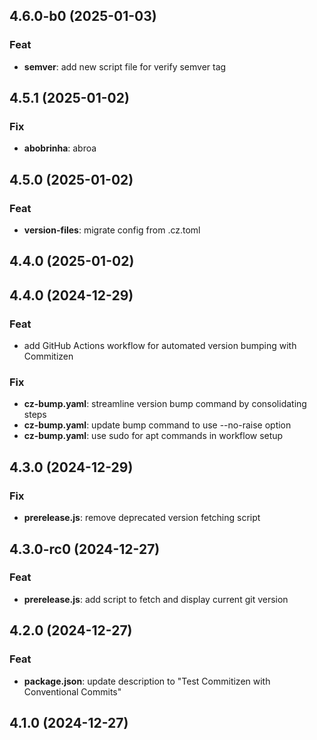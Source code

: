 ## 4.6.0-b0 (2025-01-03)

### Feat

- **semver**: add new script file for verify semver tag

## 4.5.1 (2025-01-02)

### Fix

- **abobrinha**: abroa

## 4.5.0 (2025-01-02)

### Feat

- **version-files**: migrate config from .cz.toml

## 4.4.0 (2025-01-02)

## 4.4.0 (2024-12-29)

### Feat

- add GitHub Actions workflow for automated version bumping with Commitizen

### Fix

- **cz-bump.yaml**: streamline version bump command by consolidating steps
- **cz-bump.yaml**: update bump command to use --no-raise option
- **cz-bump.yaml**: use sudo for apt commands in workflow setup

## 4.3.0 (2024-12-29)

### Fix

- **prerelease.js**: remove deprecated version fetching script

## 4.3.0-rc0 (2024-12-27)

### Feat

- **prerelease.js**: add script to fetch and display current git version

## 4.2.0 (2024-12-27)

### Feat

- **package.json**: update description to "Test Commitizen with Conventional Commits"

## 4.1.0 (2024-12-27)
